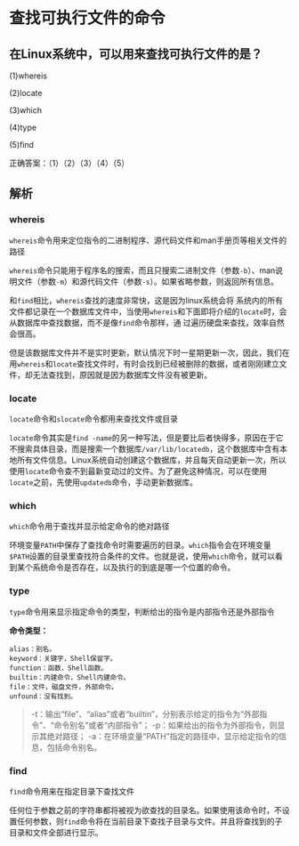 # 查找可执行文件的命令

## 在Linux系统中，可以用来查找可执行文件的是？

(1)whereis

(2)locate

(3)which

(4)type

(5)find

正确答案：（1）（2）（3）（4）（5）

## 解析

### whereis

`whereis`命令用来定位指令的二进制程序、源代码文件和man手册页等相关文件的路径

`whereis`命令只能用于程序名的搜索，而且只搜索二进制文件（参数`-b`）、man说明文件（参数`-m`）和源代码文件（参数`-s`）。如果省略参数，则返回所有信息。    

和`find`相比，`whereis`查找的速度非常快，这是因为linux系统会将 系统内的所有文件都记录在一个数据库文件中，当使用`whereis`和下面即将介绍的`locate`时，会从数据库中查找数据，而不是像`find`命令那样，通 过遍历硬盘来查找，效率自然会很高。

但是该数据库文件并不是实时更新，默认情况下时一星期更新一次，因此，我们在用`whereis`和`locate`查找文件时，有时会找到已经被删除的数据，或者刚刚建立文件，却无法查找到，原因就是因为数据库文件没有被更新。

### locate

`locate`命令和`slocate`命令都用来查找文件或目录

`locate`命令其实是`find -name`的另一种写法，但是要比后者快得多，原因在于它不搜索具体目录，而是搜索一个数据库`/var/lib/locatedb`，这个数据库中含有本地所有文件信息。Linux系统自动创建这个数据库，并且每天自动更新一次，所以使用`locate`命令查不到最新变动过的文件。为了避免这种情况，可以在使用`locate`之前，先使用`updatedb`命令，手动更新数据库。

### which

`which`命令用于查找并显示给定命令的绝对路径

环境变量`PATH`中保存了查找命令时需要遍历的目录。`which`指令会在环境变量`$PATH`设置的目录里查找符合条件的文件。也就是说，使用`which`命令，就可以看到某个系统命令是否存在，以及执行的到底是哪一个位置的命令。

### type

`type`命令用来显示指定命令的类型，判断给出的指令是内部指令还是外部指令

**命令类型：**
```shell
alias：别名。
keyword：关键字，Shell保留字。
function：函数，Shell函数。
builtin：内建命令，Shell内建命令。
file：文件，磁盘文件，外部命令。
unfound：没有找到。
```

>-t：输出“file”、“alias”或者“builtin”，分别表示给定的指令为“外部指令”、“命令别名”或者“内部指令”；
-p：如果给出的指令为外部指令，则显示其绝对路径；
-a：在环境变量“PATH”指定的路径中，显示给定指令的信息，包括命令别名。

### find

`find`命令用来在指定目录下查找文件

任何位于参数之前的字符串都将被视为欲查找的目录名。如果使用该命令时，不设置任何参数，则`find`命令将在当前目录下查找子目录与文件。并且将查找到的子目录和文件全部进行显示。
